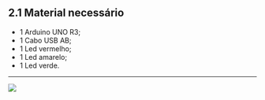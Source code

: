 ## 2.1 Material necessário
-   1 Arduino UNO R3;
-   1 Cabo USB AB;
-   1 Led vermelho;
-   1 Led amarelo;
-   1 Led verde.

---

<a  href="https://github.com/GiganteDev/Arduino-semaforo/blob/main/src/2-Ambiente/2-Diagrama-de-ligacao.md"><img  src="https://img.shields.io/badge/%E2%9E%94%20-Continuar-fff"/></a>